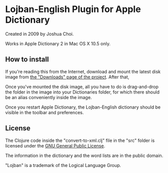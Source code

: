 Lojban-English Plugin for Apple Dictionary
==========================================

Created in 2009 by Joshua Choi.

Works in Apple Dictionary 2 in Mac OS X 10.5 only.

How to install
--------------

If you're reading this from the Internet, download and mount the latest disk image from [the "Downloads" page of the project](http://github.com/joshua-choi/lojban-english-apple-dictionary/downloads). After that, 

Once you've mounted the disk image, all you have to do is drag-and-drop the folder in the image into your Dictionaries folder, for which there should be an alias conveniently inside the image.

Once you restart Apple Dictionary, the Lojban-English dictionary should be visible in the toolbar and preferences.

License
-------

The Clojure code inside the "convert-to-xml.clj" file in the "src" folder is licensed under the [GNU General Public License](http://creativecommons.org/licenses/GPL/2.0/).

The information in the dictionary and the word lists are in the public domain.

"Lojban" is a trademark of the Logical Language Group.

